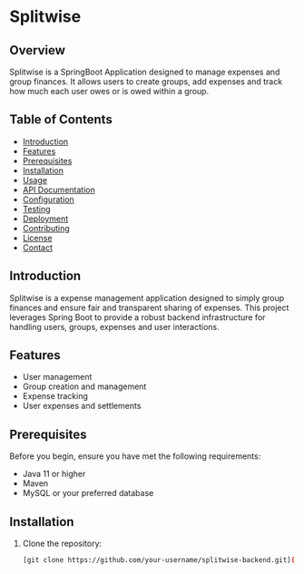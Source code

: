 # Splitwise
## Overview

  Splitwise is a SpringBoot Application designed to manage expenses and group finances. It allows users to create groups, add expenses and track how much each user owes or is owed within a group.

## Table of Contents
- [Introduction](#introduction)
- [Features](#features)
- [Prerequisites](#prerequisites)
- [Installation](#installation)
- [Usage](#usage)
- [API Documentation](#api-documentation)
- [Configuration](#configuration)
- [Testing](#testing)
- [Deployment](#deployment)
- [Contributing](#contributing)
- [License](#license)
- [Contact](#contact)

## Introduction

Splitwise is a expense management application designed to simply group finances and ensure fair and transparent sharing of expenses. This project leverages Spring Boot to provide a robust backend infrastructure for handling users, groups, expenses and user interactions.

## Features

- User management 
- Group creation and management
- Expense tracking
- User expenses and settlements

## Prerequisites

Before you begin, ensure you have met the following requirements:

- Java 11 or higher
- Maven
- MySQL or your preferred database

## Installation

1. Clone the repository:

   ```bash
   [git clone https://github.com/your-username/splitwise-backend.git](https://github.com/SujiV-repo/Splitwise.git)https://github.com/SujiV-repo/Splitwise.git

